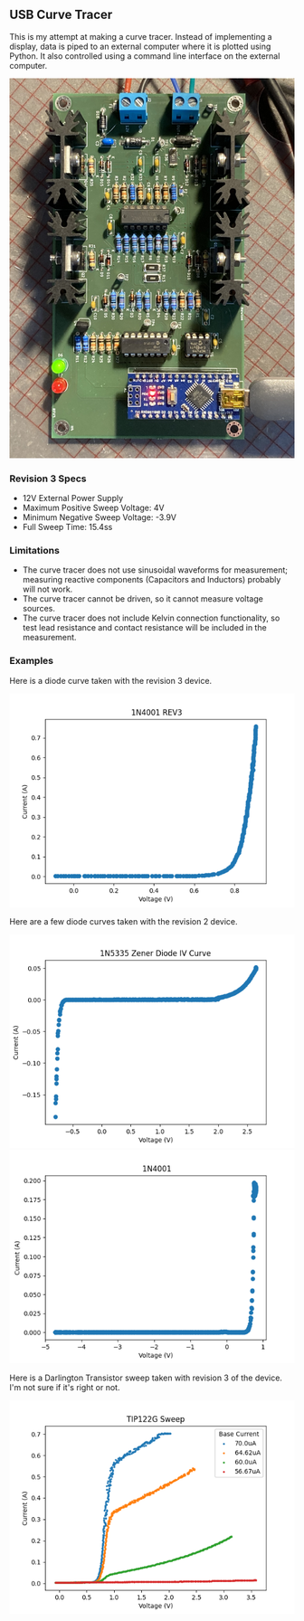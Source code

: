 <h2> USB Curve Tracer </h2>
This is my attempt at making a curve tracer.  
Instead of implementing a display, data is piped to an external computer where it is plotted using Python. It also controlled using a command line interface on the external computer. 

![Device Picture](./REV3_Picture.JPG)

<h3> Revision 3 Specs </h3>
<ul>
<li>12V External Power Supply</li>
<li>Maximum Positive Sweep Voltage: 4V</li>
<li>Minimum Negative Sweep Voltage: -3.9V</li>
<li>Full Sweep Time: 15.4ss</li>
</ul>

<h3> Limitations </h3>
<ul>
<li>The curve tracer does not use sinusoidal waveforms for measurement; measuring reactive components 
(Capacitors and Inductors) probably will not work. </li>
<li>The curve tracer cannot be driven, so it cannot measure voltage sources.</li>
<li>The curve tracer does not include Kelvin connection functionality, so test lead resistance and 
contact resistance will be included in the measurement. </li>
</ul> 

<h3> Examples </h3>
<p>Here is a diode curve taken with the revision 3 device. </p>

![1N4001 Diode](./examples/1N4001_REV3.png)

<p>Here are a few diode curves taken with the revision 2 device. </p>

![Zener Diode Plot](./examples/zener_diode_plot_REV2.png)
![1N4001 Diode](./examples/1N4001_REV2.png)

<p>
Here is a Darlington Transistor sweep taken with revision 3 of the device. 
I'm not sure if it's right or not. 

![TIP122G Plot](./examples/TIP122G_REV3_LM324.png)
</p>